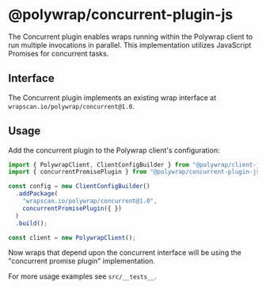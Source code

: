 # @polywrap/concurrent-plugin-js

The Concurrent plugin enables wraps running within the Polywrap client to run multiple invocations in parallel. This implementation utilizes JavaScript Promises for concurrent tasks.

## Interface

The Concurrent plugin implements an existing wrap interface at `wrapscan.io/polywrap/concurrent@1.0`.

## Usage

Add the concurrent plugin to the Polywrap client's configuration:
```typescript
import { PolywrapClient, ClientConfigBuilder } from "@polywrap/client-js";
import { concurrentPromisePlugin } from "@polywrap/concurrent-plugin-js";

const config = new ClientConfigBuilder()
  .addPackage(
    "wrapscan.io/polywrap/concurrent@1.0",
    concurrentPromisePlugin({ })
  )
  .build();

const client = new PolywrapClient();
```

Now wraps that depend upon the concurrent interface will be using the "concurrent promise plugin" implementation.

For more usage examples see `src/__tests__`.
